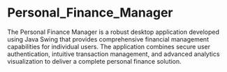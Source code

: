 # Personal_Finance_Manager
The Personal Finance Manager is a robust desktop application developed using Java Swing that provides comprehensive financial management capabilities for individual users. The application combines secure user authentication, intuitive transaction management, and advanced analytics visualization to deliver a complete personal finance solution.
